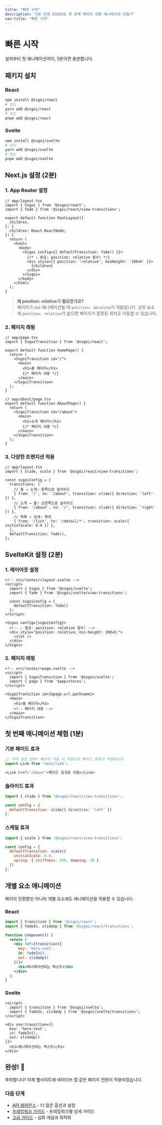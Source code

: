 ```yaml
---
title: "빠른 시작"
description: "5분 안에 SSGOI로 첫 번째 페이지 전환 애니메이션 만들기"
nav-title: "빠른 시작"
---
```


# 빠른 시작

설치부터 첫 애니메이션까지, 5분이면 충분합니다.

## 패키지 설치

### React

```bash
npm install @ssgoi/react
# 또는
yarn add @ssgoi/react
# 또는
pnpm add @ssgoi/react
```

### Svelte

```bash
npm install @ssgoi/svelte
# 또는
yarn add @ssgoi/svelte
# 또는
pnpm add @ssgoi/svelte
```

## Next.js 설정 (2분)

### 1. App Router 설정

```tsx
// app/layout.tsx
import { Ssgoi } from '@ssgoi/react';
import { fade } from '@ssgoi/react/view-transitions';

export default function RootLayout({
  children,
}: {
  children: React.ReactNode;
}) {
  return (
    <html>
      <body>
        <Ssgoi config={{ defaultTransition: fade() }}>
          {/* ⚠️ 중요: position: relative 필수! */}
          <div style={{ position: 'relative', minHeight: '100vh' }}>
            {children}
          </div>
        </Ssgoi>
      </body>
    </html>
  );
}
```

> **왜 position: relative가 필요한가요?**  
> 페이지가 out 애니메이션될 때 `position: absolute`가 적용됩니다. 상위 요소에 `position: relative`가 없으면 페이지가 잘못된 위치로 이동할 수 있습니다.

### 2. 페이지 래핑

```tsx
// app/page.tsx
import { SsgoiTransition } from '@ssgoi/react';

export default function HomePage() {
  return (
    <SsgoiTransition id="/">
      <main>
        <h1>홈 페이지</h1>
        {/* 페이지 내용 */}
      </main>
    </SsgoiTransition>
  );
}

// app/about/page.tsx
export default function AboutPage() {
  return (
    <SsgoiTransition id="/about">
      <main>
        <h1>소개 페이지</h1>
        {/* 페이지 내용 */}
      </main>
    </SsgoiTransition>
  );
}
```

### 3. 다양한 트랜지션 적용

```tsx
// app/layout.tsx
import { slide, scale } from '@ssgoi/react/view-transitions';

const ssgoiConfig = {
  transitions: [
    // 홈 → 소개: 왼쪽으로 슬라이드
    { from: '/', to: '/about', transition: slide({ direction: 'left' }) },
    // 소개 → 홈: 오른쪽으로 슬라이드
    { from: '/about', to: '/', transition: slide({ direction: 'right' }) },
    // 목록 → 상세: 확대
    { from: '/list', to: '/detail/*', transition: scale({ initialScale: 0.9 }) },
  ],
  defaultTransition: fade(),
};
```

## SvelteKit 설정 (2분)

### 1. 레이아웃 설정

```svelte
<!-- src/routes/+layout.svelte -->
<script>
  import { Ssgoi } from '@ssgoi/svelte';
  import { fade } from '@ssgoi/svelte/view-transitions';

  const ssgoiConfig = {
    defaultTransition: fade()
  };
</script>

<Ssgoi config={ssgoiConfig}>
  <!-- ⚠️ 중요: position: relative 필수! -->
  <div style="position: relative; min-height: 100vh;">
    <slot />
  </div>
</Ssgoi>
```

### 2. 페이지 래핑

```svelte
<!-- src/routes/+page.svelte -->
<script>
  import { SsgoiTransition } from '@ssgoi/svelte';
  import { page } from '$app/stores';
</script>

<SsgoiTransition id={$page.url.pathname}>
  <main>
    <h1>홈 페이지</h1>
    <!-- 페이지 내용 -->
  </main>
</SsgoiTransition>
```

## 첫 번째 애니메이션 체험 (1분)

### 기본 페이드 효과

```jsx
// 이미 설정 완료! 페이지 이동 시 자동으로 페이드 효과가 적용됩니다.
import Link from 'next/link';

<Link href="/about">페이드 효과로 이동</Link>
```

### 슬라이드 효과

```jsx
import { slide } from '@ssgoi/react/view-transitions';

const config = {
  defaultTransition: slide({ direction: 'left' })
};
```

### 스케일 효과

```jsx
import { scale } from '@ssgoi/react/view-transitions';

const config = {
  defaultTransition: scale({
    initialScale: 0.8,
    spring: { stiffness: 500, damping: 30 }
  })
};
```

## 개별 요소 애니메이션

페이지 전환뿐만 아니라 개별 요소에도 애니메이션을 적용할 수 있습니다:

### React

```jsx
import { transition } from '@ssgoi/react';
import { fadeIn, slideUp } from '@ssgoi/react/transitions';

function Component() {
  return (
    <div ref={transition({ 
      key: 'hero-text',
      in: fadeIn(),
      out: slideUp()
    })}>
      <h1>애니메이션되는 텍스트</h1>
    </div>
  );
}
```

### Svelte

```svelte
<script>
  import { transition } from '@ssgoi/svelte';
  import { fadeIn, slideUp } from '@ssgoi/svelte/transitions';
</script>

<div use:transition={{
  key: 'hero-text',
  in: fadeIn(),
  out: slideUp()
}}>
  <h1>애니메이션되는 텍스트</h1>
</div>
```

## 완성! 🎉

축하합니다! 이제 웹사이트에 네이티브 앱 같은 페이지 전환이 적용되었습니다.

### 다음 단계

- [API 레퍼런스](../03.api-reference/01.overview.md) - 더 많은 옵션과 설정
- [프레임워크 가이드](../04.framework-guides/01.nextjs.md) - 프레임워크별 상세 가이드
- [고급 가이드](../05.advanced-guides/01.lifecycle.md) - 심화 개념과 최적화